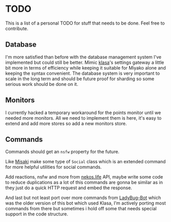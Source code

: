 # TODO
This is a list of a personal TODO for stuff that needs to be done. Feel free to contribute.

## Database
I'm more satisfied than before with the database management system I've implemented but could still be better. Mimic [klasa](https://github.com/dirigeants/klasa)'s settings gateway a little bit more in terms of efficiency while keeping it suitable for Miyako alone and keeping the syntax convenient. The database system is very important to scale in the long term and should be future proof for sharding so some serious work should be done on it.

## Monitors
I currently hacked a temporary workaround for the points monitor until we needed more monitors. All we need to implement them is here, it's easy to extend and add more stores so add a new monitors store.

## Commands
Commands should get an `nsfw` property for the future.

Like [Misaki](https://github.com/NotAWeebDev/Misaki) make some type of `Social` class which is an extended command for more helpful utilities for social commands.

Add reactions, nsfw and more from [nekos.life](https://nekos.life) API, maybe write some code to reduce duplications as a lot of this commands are gonna be similar as in they just do a quick HTTP request and embed the response.

And last but not least port over more commands from [LadyBug-Bot](https://github.com/pollen5/ladybug-archive) which was the older version of this bot which used Klasa, I'm actively porting most commands from there but sometimes i hold off some that needs special support in the code structure.
